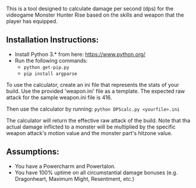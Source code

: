 This is a tool designed to calculate damage per second (dps) for the videogame Monster Hunter Rise based on the skills and weapon that the player has equipped. 

## Installation Instructions:
 * Install Python 3.* from here: https://www.python.org/
 * Run the following commands:
    * `python get-pip.py `
    * `pip install argparse`
   
To use the calculator, create an ini file that represents the stats of your build. Use the provided 'weapon.ini' file as  a template.
The expected raw attack for the sample weapon.ini file is 416.

Then use the calculator by running: `python DPScalc.py <yourfile>.ini`

The calculator will return the effective raw attack of the build.
Note that tha actual damage inflicted to a monster will be multiplied by the specific weapon attack's motion value and the monster part's hitzone value.

## Assumptions:
* You have a Powercharm and Powertalon.
* You have 100% uptime on all circumstantial damage bonuses (e.g. Dragonheart, Maximum Might, Resentment, etc.)